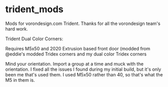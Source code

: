 # trident_mods
Mods for vorondesign.com Trident.
Thanks for all the vorondesign team's hard work.

Trident Dual Color Corners:

Requires M5x50 and 2020 Extrusion based front door (modded from @eddie's modded Tridex corners and my dual color Tridex corners

Mind your orientation. Import a group at a time and muck with the orientation.  I fixed all the issues I found during my initial build, but it's only been me that's used them. I used M5x50 rather than 40, so that's what the M5 in them is.
